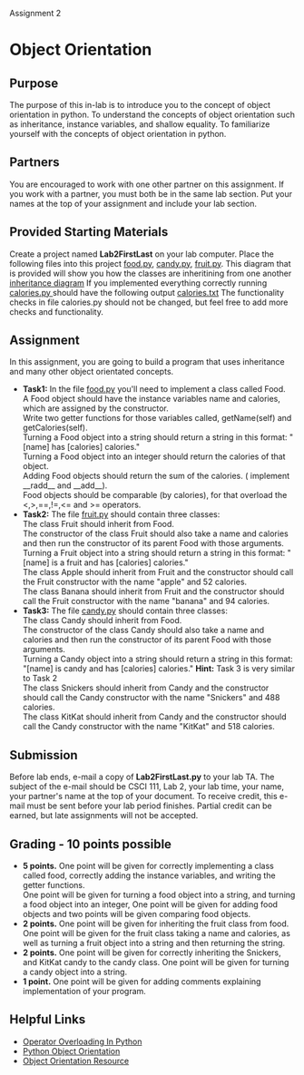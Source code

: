   <!DOCTYPE html>

  <head>

  Assignment 2

  </head>

  <body>

  <h1>Object Orientation</h1>

  <h2>Purpose</h2>

  <p>
    The purpose of this in-lab is to introduce you to the concept of object orientation in python.
    To understand the concepts of object orientation such as inheritance, instance variables, and shallow equality.  
    To familiarize yourself with the concepts of object orientation in python.  
    </p>
  <h2>Partners</h2>

  <p>
    You are encouraged to work with one other partner on this assignment.
    If you work with a partner, you must both be in the same lab section.
    Put your names at the top of your assignment and include your lab section.
  </p>

  <h2>Provided Starting Materials</h2>

  <p>
    Create a project named <b>Lab2FirstLast</b> on your lab computer.
    Place the following files into this project <a href="food.py"> food.py</a>,  <a href="candy.py"> candy.py</a>, <a href ="fruits.py"> fruit.py</a>.
    This diagram that is provided will show you how the classes are inheritining from one another <a href="Inheritance.png"> inheritance diagram</a> If you implemented everything correctly running <a href= "calories.py"> calories.py </a> should have the following output <a href= "calories.txt"> calories.txt</a> The functionality checks in file calories.py should not be changed, but feel free to add more checks and functionality.


  </p>

  <h2>Assignment</h2>

  <p>

  </p>

  <p>
    In this assignment, you are going to build a program that uses inheritance and many other object orientated concepts.   
  </p>

  <ul>
    <b><li>Task1:</b> In the file <a href ="food.py"> food.py</a> you'll need to implement a class called Food.<br/>
    A Food object should have the instance variables name and calories, which are assigned by the constructor.<br/>
    Write two getter functions for those variables called, getName(self) and getCalories(self).<br/>
    Turning a Food object into a string should return a string in this format: "[name] has [calories] calories."<br/>
    Turning a Food object into an integer should return the calories of that object.<br/>
    Adding Food objects should return the sum of the calories. (<b<Hint:</b> implement __radd__ and __add__).<br/>
    Food objects should be comparable (by calories), for that overload the <,>,==,!=,<= and >= operators.<br/>
   </li>
    <b><li>Task2:</b>
    The file <a href ="fruits.py"> fruit.py</a> should contain three classes:<br/>
    The class Fruit should inherit from Food.<br/>
    The constructor of the class Fruit should also take a name and calories and then run the constructor of its parent Food with those arguments.<br/>
    Turning a Fruit object into a string should return a string in this format: "[name] is a fruit and has [calories] calories."<br/>
    The class Apple should inherit from Fruit and the constructor should call the Fruit constructor with the name "apple" and 52 calories.<br/>
    The class Banana should inherit from Fruit and the constructor should call the Fruit constructor with the name "banana" and 94 calories.<br/>
</li>
    <b><li>Task3:</b> The file <a href="candy.py"> candy.py</a> should contain three classes:<br/>
    The class Candy should inherit from Food.<br/>
    The constructor of the class Candy should also take a name and calories and then run the constructor of its parent Food with those arguments.<br/>
    Turning a Candy object into a string should return a string in this format: "[name] is candy and has [calories] calories."
    <b>Hint:</b> Task 3 is very similar to Task 2</li>
    The class Snickers should inherit from Candy and the constructor should call the Candy constructor with the   name "Snickers" and 488 calories.<br/>
    The class KitKat should inherit from Candy and the constructor should call the Candy constructor with the name "KitKat" and 518 calories.<br/> </li>


  </ul>

  <p>  
  </p>      
  <h2>Submission</h2>

  <p>
    Before lab ends, e-mail a copy of <b>Lab2FirstLast.py</b> to your
    lab TA.  The subject of the e-mail should be CSCI 111, Lab 2,
    your lab time, your name, your partner's name at the top of your document.
    To receive credit, this e-mail must be sent before your
    lab period finishes.  Partial credit can be earned, but late
    assignments will not be accepted.
  </p>

  <h2>Grading - 10 points possible</h2>

  <ul>
    <b><li>5 points.</b>  One point will be given for correctly implementing a class called food, correctly adding the instance variables, and writing the getter functions.<br/>
    One point will be given for turning a food object into a string, and turning a food object into an integer, One point will be given for adding food objects and two points will be given comparing food objects.</li>
    <b><li>2 points.</b> One point will be given for inheriting the fruit class from food.<br/> One point will be given for the fruit class taking a name and calories, as well as turning a fruit object into a string and then returning the string.</li>
    <b> <li>2 points.</b> One point will be given for correctly inheriting the Snickers, and KitKat candy to the candy class. One point will be given for turning a candy object into a string.</li>
    <b><li>1 point.</b> One point will be given for adding comments explaining implementation of your program. </li>
    </ul>




  <h2>Helpful Links</h2>

  <p>
    <ul>
    <li> <a href="http://blog.teamtreehouse.com/operator-overloading-python">Operator Overloading In Python</a> </li>
    <li> <a href="https://www.tutorialspoint.com/python/python_classes_objects.htm">Python Object Orientation</a> </li>
    <li> <a href="http://www.python-course.eu/object_oriented_programming.php">Object Orientation Resource</a></li>
    </ul>
  </p>

  </body>
  </html>
